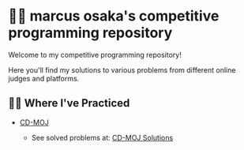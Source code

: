 # 🏴‍☠️ marcus osaka's competitive programming repository

Welcome to my competitive programming repository!

Here you'll find my solutions to various problems from different online judges and platforms.

## 🧑‍💻 Where I've Practiced

- [CD-MOJ](https://moj.naquadah.com.br/)

  - See solved problems at: [CD-MOJ Solutions](./cd-moj/)
